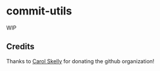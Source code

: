 # commit-utils
WIP 


## Credits

Thanks to [Carol Skelly](https://github.com/iatek) for donating the github organization!
